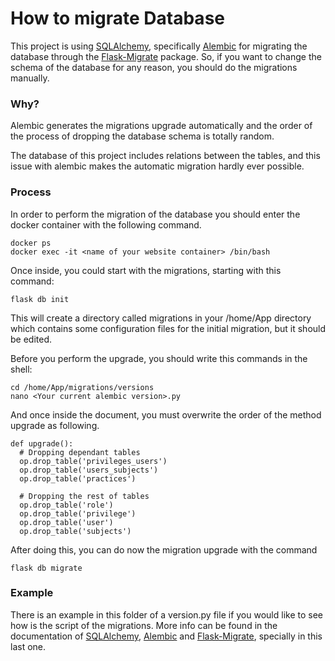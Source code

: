# How to migrate Database

This project is using [SQLAlchemy](https://www.sqlalchemy.org/), specifically [Alembic](https://alembic.sqlalchemy.org/en/latest/) for migrating the database through the [Flask-Migrate](https://flask-migrate.readthedocs.io/en/latest/) package. So, if you want to change the schema of the database for any reason, you should do the migrations manually.

### Why?

 Alembic generates the migrations upgrade automatically and the order of the process of dropping the database schema is totally random.

The database of this project includes relations between the tables, and this issue with alembic makes the automatic migration hardly ever possible.

### Process

In order to perform the migration of the database you should enter the docker container with the following command.

    docker ps
    docker exec -it <name of your website container> /bin/bash
    
Once inside, you could start with the migrations, starting with this command:

    flask db init

This will create a directory called migrations in your /home/App directory which contains some configuration files for the initial migration, but it should be edited.

Before you perform the upgrade, you should write this commands in the shell:

    cd /home/App/migrations/versions
    nano <Your current alembic version>.py
    
And once inside the document, you must overwrite the order of the method upgrade as following.

~~~
def upgrade():
  # Dropping dependant tables
  op.drop_table('privileges_users')
  op.drop_table('users_subjects')
  op.drop_table('practices')
  
  # Dropping the rest of tables
  op.drop_table('role')
  op.drop_table('privilege')
  op.drop_table('user')
  op.drop_table('subjects')
~~~

After doing this, you can do now the migration upgrade with the command

    flask db migrate
    
### Example
    
There is an example in this folder of a version.py file if you would like to see how is the script of the migrations. More info can be found in the documentation of [SQLAlchemy](https://www.sqlalchemy.org/), [Alembic](https://alembic.sqlalchemy.org/en/latest/) and [Flask-Migrate](https://flask-migrate.readthedocs.io/en/latest/), specially in this last one.